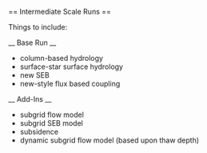 
== Intermediate Scale Runs ==

Things to include:

__ Base Run __

* column-based hydrology
* surface-star surface hydrology
* new SEB
* new-style flux based coupling

__ Add-Ins __

* subgrid flow model
* subgrid SEB model
* subsidence
* dynamic subgrid flow model (based upon thaw depth)



